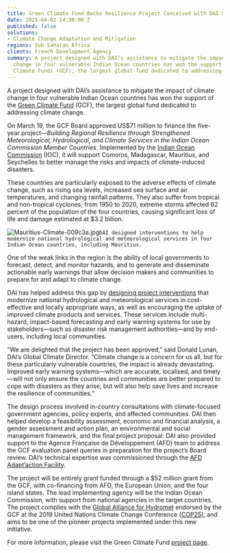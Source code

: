 ```yaml
---
title: Green Climate Fund Backs Resilience Project Conceived with DAI Support
date: 2021-04-02 14:30:00 Z
published: false
solutions:
- Climate Change Adaptation and Mitigation
regions: Sub-Saharan Africa
clients: French Development Agency
summary: A project designed with DAI’s assistance to mitigate the impact of climate
  change in four vulnerable Indian Ocean countries has won the support of the Green
  Climate Fund) (GCF), the largest global fund dedicated to addressing climate change.
---
```


A project designed with DAI’s assistance to mitigate the impact of climate change in four vulnerable Indian Ocean countries has won the support of the [Green Climate Fund](https://www.greenclimate.fund/about) (GCF), the largest global fund dedicated to addressing climate change. 

On March 19, the GCF Board approved US$71 million to finance the five-year project—*Building Regional Resilience through Strengthened Meteorological, Hydrological, and Climate Services in the Indian Ocean Commission Member Countries*. Implemented by the [Indian Ocean Commission](https://www.commissionoceanindien.org/) (IOC), it will support Comoros, Madagascar, Mauritius, and Seychelles to better manage the risks and impacts of climate-induced disasters.

These countries are particularly exposed to the adverse effects of climate change, such as rising sea levels, increased sea surface and air temperatures, and changing rainfall patterns. They also suffer from tropical and non-tropical cyclones; from 1950 to 2020, extreme storms affected 62 percent of the population of the four countries, causing significant loss of life and damage estimated at $3.2 billion.

![Mauritius-Climate-009c3a.jpg](/uploads/Mauritius-Climate-009c3a.jpg)`DAI designed interventions to help modernize national hydrological and meteorological services in four Indian Ocean countries, including Mauritius.`

One of the weak links in the region is the ability of local governments to forecast, detect, and monitor hazards, and to generate and disseminate actionable early warnings that allow decision makers and communities to prepare for and adapt to climate change. 

DAI has helped address this gap by [designing project interventions](https://www.dai.com/our-work/projects/worldwide-building-regional-resilience-through-strengthened-meteorological-hydrological-and-climate-services-in-the-indian-ocean-commission-member-countries) that modernize national hydrological and meteorological services in cost-effective and locally appropriate ways, as well as encouraging the uptake of improved climate products and services. These services include multi-hazard, impact-based forecasting and early warning systems for use by stakeholders—such as disaster risk management authorities—and by end-users, including local communities. 

“We are delighted that the project has been approved,” said Donald Lunan, DAI’s Global Climate Director. “Climate change is a concern for us all, but for these particularly vulnerable countries, the impact is already devastating. Improved early warning systems—which are accurate, localised, and timely—will not only ensure the countries and communities are better prepared to cope with disasters as they arise, but will also help save lives and increase the resilience of communities.” 

The design process involved in-country consultations with climate-focused government agencies, policy experts, and affected communities. DAI then helped develop a feasibility assessment, economic and financial analysis, a gender assessment and action plan, an environmental and social management framework, and the final project proposal. DAI also provided support to the Agence Française de Développement (AFD) team to address the GCF evaluation panel queries in preparation for the project’s Board review. DAI’s technical expertise was commissioned through the [AFD Adapt’action Facility](https://www.afd.fr/en/adaptaction).

The project will be entirely grant funded through a $52 million grant from the GCF, with co-financing from AFD, the European Union, and the four island states. The lead implementing agency will be the Indian Ocean Commission, with support from national agencies in the target countries. The project complies with the [Global Alliance for Hydromet](https://public.wmo.int/en/media/press-release/alliance-hydromet-development-launched) endorsed by the GCF at the 2019 United Nations Climate Change Conference ([COP25)](https://unfccc.int/cop25), and aims to be one of the pioneer projects implemented under this new initiative. 

For more information, please visit the Green Climate Fund [project page](https://www.greenclimate.fund/project/fp161). 
